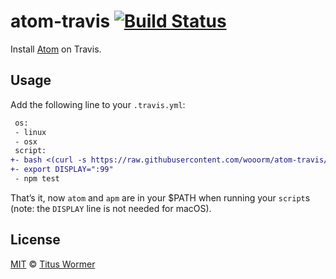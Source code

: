 # atom-travis [![Build Status](https://img.shields.io/travis/wooorm/atom-travis.svg)](https://travis-ci.org/wooorm/atom-travis)

Install [Atom](https://atom.io) on Travis.

## Usage

Add the following line to your `.travis.yml`:

```diff
 os:
 - linux
 - osx
 script:
+- bash <(curl -s https://raw.githubusercontent.com/wooorm/atom-travis/master/install.sh)
+- export DISPLAY=":99"
 - npm test
```

That’s it, now `atom` and `apm` are in your $PATH when running your
`script`s (note: the `DISPLAY` line is not needed for macOS).

## License

[MIT](LICENSE) © [Titus Wormer](http://wooorm.com)
